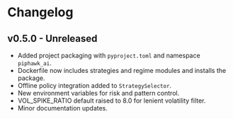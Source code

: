 # Changelog

## v0.5.0 - Unreleased

- Added project packaging with `pyproject.toml` and namespace `piphawk_ai`.
- Dockerfile now includes strategies and regime modules and installs the package.
- Offline policy integration added to `StrategySelector`.
- New environment variables for risk and pattern control.
- VOL_SPIKE_RATIO default raised to 8.0 for lenient volatility filter.
- Minor documentation updates.
